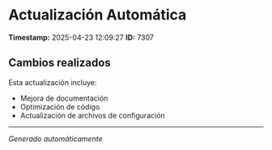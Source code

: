 # Actualización Automática

**Timestamp:** 2025-04-23 12:09:27
**ID:** 7307

## Cambios realizados

Esta actualización incluye:
- Mejora de documentación
- Optimización de código
- Actualización de archivos de configuración

---
*Generado automáticamente*
